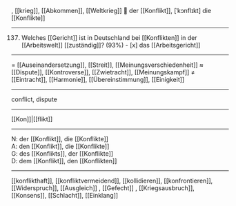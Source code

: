 , [[krieg]], [[Abkommen]], [[Weltkrieg]]
🔵 der [[Konflikt]], [ˈkɔnflɪkt]
die [[Konflikte]]

---
137. Welches [[Gericht]] ist in Deutschland bei [[Konflikten]] in der [[Arbeitswelt]] [[zuständig]]? (93%)
	- [x] das [[Arbeitsgericht]]

---
= [[Auseinandersetzung]], [[Streit]], [[Meinungsverschiedenheit]]
≈ [[Dispute]], [[Kontroverse]], [[Zwietracht]], [[Meinungskampf]]
≠ [[Eintracht]], [[Harmonie]], [[Übereinstimmung]], [[Einigkeit]]

---
conflict, dispute

---
[[Kon]]|[[flikt]]

---
N: der [[Konflikt]], die [[Konflikte]]  
A: den [[Konflikt]], die [[Konflikte]]  
G: des [[Konflikts]], der [[Konflikte]]  
D: dem [[Konflikt]], den [[Konflikten]] 

---
[[konflikthaft]], [[konfliktvermeidend]], [[kollidieren]], [[konfrontieren]], [[Widerspruch]], [[Ausgleich]]
, [[Gefecht]]
, [[Kriegsausbruch]], [[Konsens]], [[Schlacht]], [[Einklang]]